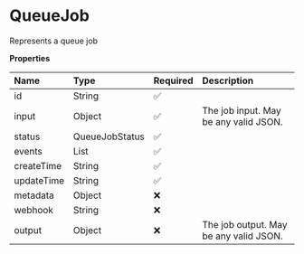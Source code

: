 # QueueJob

Represents a queue job

**Properties**

| Name       | Type                | Required | Description                            |
| :--------- | :------------------ | :------- | :------------------------------------- |
| id         | String              | ✅       |                                        |
| input      | Object              | ✅       | The job input. May be any valid JSON.  |
| status     | QueueJobStatus      | ✅       |                                        |
| events     | List<QueueJobEvent> | ✅       |                                        |
| createTime | String              | ✅       |                                        |
| updateTime | String              | ✅       |                                        |
| metadata   | Object              | ❌       |                                        |
| webhook    | String              | ❌       |                                        |
| output     | Object              | ❌       | The job output. May be any valid JSON. |

